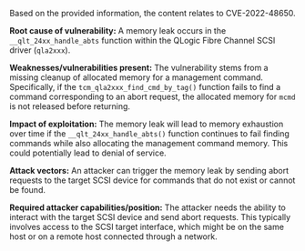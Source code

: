 Based on the provided information, the content relates to CVE-2022-48650.

**Root cause of vulnerability:**
A memory leak occurs in the `__qlt_24xx_handle_abts` function within the QLogic Fibre Channel SCSI driver (`qla2xxx`).

**Weaknesses/vulnerabilities present:**
The vulnerability stems from a missing cleanup of allocated memory for a management command. Specifically, if the `tcm_qla2xxx_find_cmd_by_tag()` function fails to find a command corresponding to an abort request, the allocated memory for `mcmd` is not released before returning.

**Impact of exploitation:**
The memory leak will lead to memory exhaustion over time if the `__qlt_24xx_handle_abts()` function continues to fail finding commands while also allocating the management command memory. This could potentially lead to denial of service.

**Attack vectors:**
An attacker can trigger the memory leak by sending abort requests to the target SCSI device for commands that do not exist or cannot be found.

**Required attacker capabilities/position:**
The attacker needs the ability to interact with the target SCSI device and send abort requests. This typically involves access to the SCSI target interface, which might be on the same host or on a remote host connected through a network.